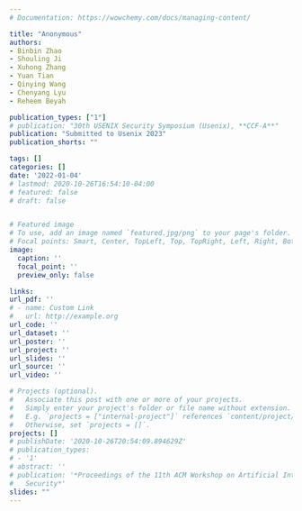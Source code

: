 ```yaml
---
# Documentation: https://wowchemy.com/docs/managing-content/

title: "Anonymous"
authors:
- Binbin Zhao
- Shouling Ji
- Xuhong Zhang
- Yuan Tian
- Qinying Wang
- Chenyang Lyu
- Reheem Beyah

publication_types: ["1"]
# publication: "30th USENIX Security Symposium (Usenix), **CCF-A**"
publication: "Submitted to Usenix 2023"
publication_shorts: ""

tags: []
categories: []
date: '2022-01-04'
# lastmod: 2020-10-26T16:54:10-04:00
# featured: false
# draft: false


# Featured image
# To use, add an image named `featured.jpg/png` to your page's folder.
# Focal points: Smart, Center, TopLeft, Top, TopRight, Left, Right, BottomLeft, Bottom, BottomRight.
image:
  caption: ''
  focal_point: ''
  preview_only: false

links:
url_pdf: ''
# - name: Custom Link
#   url: http://example.org
url_code: ''
url_dataset: ''
url_poster: ''
url_project: ''
url_slides: ''
url_source: ''
url_video: ''

# Projects (optional).
#   Associate this post with one or more of your projects.
#   Simply enter your project's folder or file name without extension.
#   E.g. `projects = ["internal-project"]` references `content/project/deep-learning/index.md`.
#   Otherwise, set `projects = []`.
projects: []
# publishDate: '2020-10-26T20:54:09.894629Z'
# publication_types:
# - '1'
# abstract: ''
# publication: '*Proceedings of the 11th ACM Workshop on Artificial Intelligence and
#   Security*'
slides: ""
---
```

